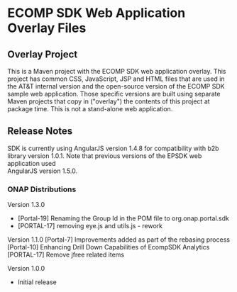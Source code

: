 # ECOMP SDK Web Application Overlay Files

## Overlay Project

This is a Maven project with the ECOMP SDK web application overlay. This 
project has common CSS, JavaScript, JSP and HTML files that are used in 
the AT&T internal version and the open-source version of the ECOMP SDK 
sample web application.  Those specific versions are built using separate 
Maven projects that copy in ("overlay") the contents of this project at 
package time. This is not a stand-alone web application.  

## Release Notes

SDK is currently using AngularJS version 1.4.8 for compatibility with b2b library 
version 1.0.1.  Note that previous versions of the EPSDK web application used  
AngularJS version 1.5.0.

### ONAP Distributions

Version 1.3.0
- [Portal-19] Renaming the Group Id in the POM file to org.onap.portal.sdk
- [PORTAL-17] removing eye.js and utils.js - rework

Version 1.1.0
[Portal-7] Improvements added as part of the rebasing process
[Portal-10] Enhancing Drill Down Capabilities of EcompSDK Analytics
[PORTAL-17] Remove jfree related items

Version 1.0.0
- Initial release
